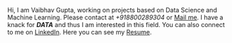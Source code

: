 Hi, I am Vaibhav Gupta, working on projects based on Data Science and Machine Learning. Please contact at *+918800289304* or [Mail me](mailto:vaibhav.sonu99@gmail.com).
I have a knack for ***DATA*** and thus I am interested in this field.
You can also connect to me on [LinkedIn](https://www.linkedin.com/in/vaibhav-gupta-98b5671b0/).
Here you can see my [Resume](https://drive.google.com/file/d/18BSsoXSAmGxdodJGKXMyFCSujHhke_kx/view?usp=sharing).
